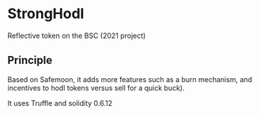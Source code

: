 # StrongHodl
Reflective token on the BSC (2021 project)


## Principle
Based on Safemoon, it adds more features such as a burn mechanism, and incentives to hodl tokens versus sell for a quick buck).

It uses Truffle and solidity 0.6.12
